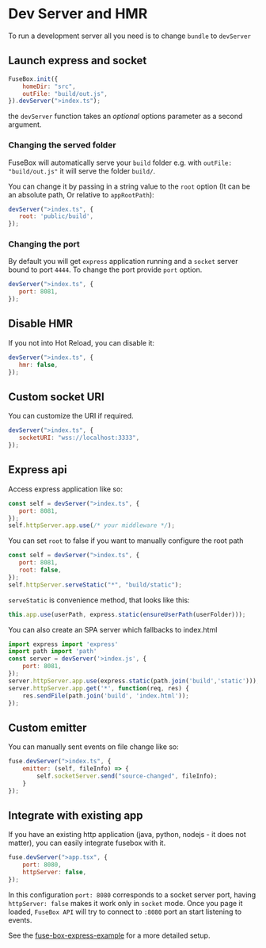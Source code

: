 # Dev Server and HMR

To run a development server all you need is to change `bundle` to `devServer`

## Launch express and socket
```js
FuseBox.init({
    homeDir: "src",
    outFile: "build/out.js",
}).devServer(">index.ts");
```
the `devServer` function takes an *optional* options parameter as a second argument.

### Changing the served folder
FuseBox will automatically serve your `build` folder e.g. with `outFile: "build/out.js"` it will serve the folder `build/`.

You can change it by passing in a string value to the `root` option (It can be an absolute path, Or relative to `appRootPath`):

```js
devServer(">index.ts", {
   root: 'public/build',
});
```

### Changing the port
By default you will get `express` application running and a `socket` server bound to port `4444`. To change the port provide `port` option.

```js
devServer(">index.ts", {
   port: 8081,
});
```

## Disable HMR
If you not into Hot Reload, you can disable it:


```js
devServer(">index.ts", {
   hmr: false,
});
```

## Custom socket URI
You can customize the URI if required.

```js
devServer(">index.ts", {
   socketURI: "wss://localhost:3333",
});
```

## Express api
Access express application like so:
```js
const self = devServer(">index.ts", {
   port: 8081,
});
self.httpServer.app.use(/* your middleware */);
```

You can set `root` to false if you want to manually configure the root path

```js
const self = devServer(">index.ts", {
   port: 8081,
   root: false,
});
self.httpServer.serveStatic("*", "build/static");
```

`serveStatic` is convenience method, that looks like this:

```js
this.app.use(userPath, express.static(ensureUserPath(userFolder)));
```

You can also create an SPA server which fallbacks to index.html
```js
import express import 'express'
import path import 'path'
const server = devServer('>index.js', {
    port: 8081,
});
server.httpServer.app.use(express.static(path.join('build','static')));
server.httpServer.app.get('*', function(req, res) {
    res.sendFile(path.join('build', 'index.html'));
});
```

## Custom emitter

You can manually sent events on file change like so:

```js
fuse.devServer(">index.ts", {
    emitter: (self, fileInfo) => {
        self.socketServer.send("source-changed", fileInfo);
    }
});
```

## Integrate with existing app

If you have an existing http application (java, python, nodejs - it does not matter), you can easily integrate fusebox with it.
```js
fuse.devServer(">app.tsx", {
    port: 8080,
    httpServer: false,
});
```
In this configuration `port: 8080` corresponds to a socket server port, having `httpServer: false` makes it work only in `socket` mode.  Once you page it loaded, `FuseBox API` will try to connect to `:8080` port an start listening to events.

See the [fuse-box-express-example](https://github.com/fuse-box/fuse-box-express-seed) for a more detailed setup.

